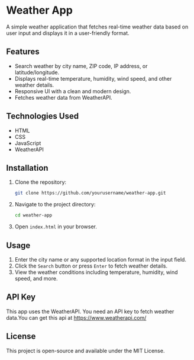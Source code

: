 # Weather App

A simple weather application that fetches real-time weather data based on user input and displays it in a user-friendly format.

## Features
- Search weather by city name, ZIP code, IP address, or latitude/longitude.
- Displays real-time temperature, humidity, wind speed, and other weather details.
- Responsive UI with a clean and modern design.
- Fetches weather data from WeatherAPI.

## Technologies Used
- HTML
- CSS
- JavaScript
- WeatherAPI

## Installation
1. Clone the repository:
   ```sh
   git clone https://github.com/yourusername/weather-app.git
   ```
2. Navigate to the project directory:
   ```sh
   cd weather-app
   ```
3. Open `index.html` in your browser.

## Usage
1. Enter the city name or any supported location format in the input field.
2. Click the `Search` button or press `Enter` to fetch weather details.
3. View the weather conditions including temperature, humidity, wind speed, and more.

## API Key
This app uses the WeatherAPI. You need an API key to fetch weather data.You can get this api at https://www.weatherapi.com/

## License
This project is open-source and available under the MIT License.
